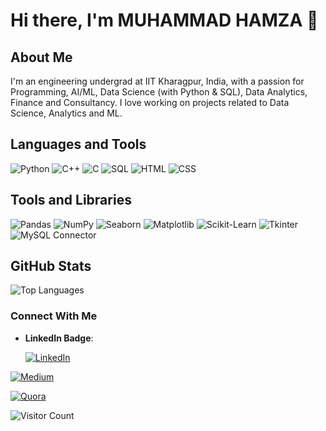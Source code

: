 

# Hi there, I'm MUHAMMAD HAMZA 👋

## About Me
I'm an engineering undergrad at IIT Kharagpur, India, with a passion for Programming, AI/ML, Data Science (with Python & SQL), Data Analytics, Finance and Consultancy. I love working on projects related to Data Science, Analytics and ML.


## Languages and Tools
![Python](https://img.shields.io/badge/Python-3776AB?style=for-the-badge&logo=python&logoColor=white)
![C++](https://img.shields.io/badge/C%2B%2B-00599C?style=for-the-badge&logo=c%2B%2B&logoColor=white)
![C](https://img.shields.io/badge/C-00599C?style=for-the-badge&logo=c&logoColor=white)
![SQL](https://img.shields.io/badge/SQL-4479A1?style=for-the-badge&logo=postgresql&logoColor=white)
![HTML](https://img.shields.io/badge/HTML5-E34F26?style=for-the-badge&logo=html5&logoColor=white)
![CSS](https://img.shields.io/badge/CSS3-1572B6?style=for-the-badge&logo=css3&logoColor=white)

## Tools and Libraries
![Pandas](https://img.shields.io/badge/Pandas-150458?style=for-the-badge&logo=pandas&logoColor=white)
![NumPy](https://img.shields.io/badge/NumPy-013243?style=for-the-badge&logo=numpy&logoColor=white)
![Seaborn](https://img.shields.io/badge/Seaborn-3776AB?style=for-the-badge&logo=python&logoColor=white)
![Matplotlib](https://img.shields.io/badge/Matplotlib-3776AB?style=for-the-badge&logo=python&logoColor=white)
![Scikit-Learn](https://img.shields.io/badge/Scikit--Learn-F7931E?style=for-the-badge&logo=scikit-learn&logoColor=white)
![Tkinter](https://img.shields.io/badge/Tkinter-FF6F00?style=for-the-badge&logo=python&logoColor=white)
![MySQL Connector](https://img.shields.io/badge/MySQL%20Connector-4479A1?style=for-the-badge&logo=mysql&logoColor=white)

## GitHub Stats
![Top Languages](https://github-readme-stats.vercel.app/api/top-langs/?username=Hamza-Faarooq&layout=compact&theme=radical)


### Connect With Me
- **LinkedIn Badge**:
  
  [![LinkedIn](https://img.shields.io/badge/LinkedIn-0077B5?style=for-the-badge&logo=linkedin&logoColor=white)](https://www.linkedin.com/in/muhammad-hamza-i-hamid-784903204?utm_source=share&utm_campaign=share_via&utm_content=profile&utm_medium=android_app)

[![Medium](https://img.shields.io/badge/Medium-000000?style=for-the-badge&logo=medium&logoColor=white)](https://medium.com/@_hamza)

[![Quora](https://img.shields.io/badge/Quora-B92B27?style=for-the-badge&logo=quora&logoColor=white)](https://www.quora.com/profile/Muhammad-Hamza-1682)

![Visitor Count](https://visitor-badge.laobi.icu/badge?page_id=Hamza-Faarooq.Hamza-Faarooq)


<!---
Hamza-Faarooq/Hamza-Faarooq is a ✨ special ✨ repository because its `README.md` (this file) appears on your GitHub profile.
You can click the Preview link to take a look at your changes.
--->
